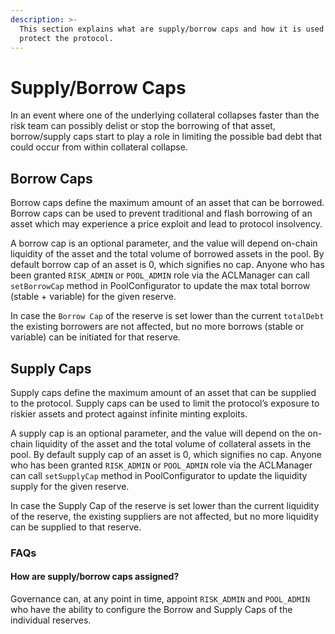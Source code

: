 ```yaml
---
description: >-
  This section explains what are supply/borrow caps and how it is used to
  protect the protocol.
---
```


# Supply/Borrow Caps

In an event where one of the underlying collateral collapses faster than the risk team can possibly delist or stop the borrowing of that asset, borrow/supply caps start to play a role in limiting the possible bad debt that could occur from within collateral collapse.

## **Borrow Caps** <a href="#borrow-caps" id="borrow-caps"></a>

Borrow caps define the maximum amount of an asset that can be borrowed. Borrow caps can be used to prevent traditional and flash borrowing of an asset which may experience a price exploit and lead to protocol insolvency.

A borrow cap is an optional parameter, and the value will depend on-chain liquidity of the asset and the total volume of borrowed assets in the pool. By default borrow cap of an asset is 0, which signifies no cap. Anyone who has been granted `RISK_ADMIN` or `POOL_ADMIN` role via the ACLManager can call `setBorrowCap` method in PoolConfigurator to update the max total borrow (stable + variable) for the given reserve.

In case the `Borrow Cap` of the reserve is set lower than the current `totalDebt` the existing borrowers are not affected, but no more borrows (stable or variable) can be initiated for that reserve.

## **Supply Caps** <a href="#supply-caps" id="supply-caps"></a>

Supply caps define the maximum amount of an asset that can be supplied to the protocol. Supply caps can be used to limit the protocol’s exposure to riskier assets and protect against infinite minting exploits.

A supply cap is an optional parameter, and the value will depend on the on-chain liquidity of the asset and the total volume of collateral assets in the pool. By default supply cap of an asset is 0, which signifies no cap. Anyone who has been granted `RISK_ADMIN` or `POOL_ADMIN` role via the ACLManager can call `setSupplyCap` method in PoolConfigurator to update the liquidity supply for the given reserve.

In case the Supply Cap of the reserve is set lower than the current liquidity of the reserve, the existing suppliers are not affected, but no more liquidity can be supplied to that reserve.

### FAQs <a href="#faqs" id="faqs"></a>

#### How are supply/borrow caps assigned? <a href="#how-are-supply-borrow-caps-assigned" id="how-are-supply-borrow-caps-assigned"></a>

​Governance can, at any point in time, appoint `RISK_ADMIN` and `POOL_ADMIN` who have the ability to configure the Borrow and Supply Caps of the individual reserves.
